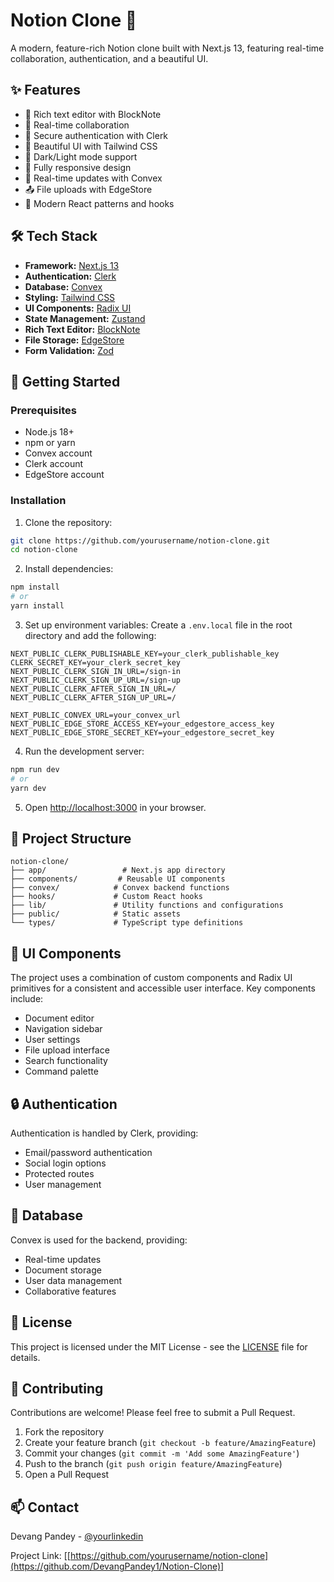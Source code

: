 # Notion Clone 🚀

A modern, feature-rich Notion clone built with Next.js 13, featuring real-time collaboration, authentication, and a beautiful UI.

## ✨ Features

- 📝 Rich text editor with BlockNote
- 👥 Real-time collaboration
- 🔐 Secure authentication with Clerk
- 🎨 Beautiful UI with Tailwind CSS
- 🌙 Dark/Light mode support
- 📱 Fully responsive design
- 🚀 Real-time updates with Convex
- 📤 File uploads with EdgeStore
- 🎯 Modern React patterns and hooks

## 🛠️ Tech Stack

- **Framework:** [Next.js 13](https://nextjs.org/)
- **Authentication:** [Clerk](https://clerk.dev/)
- **Database:** [Convex](https://www.convex.dev/)
- **Styling:** [Tailwind CSS](https://tailwindcss.com/)
- **UI Components:** [Radix UI](https://www.radix-ui.com/)
- **State Management:** [Zustand](https://github.com/pmndrs/zustand)
- **Rich Text Editor:** [BlockNote](https://www.blocknote.dev/)
- **File Storage:** [EdgeStore](https://edgestore.dev/)
- **Form Validation:** [Zod](https://zod.dev/)

## 🚀 Getting Started

### Prerequisites

- Node.js 18+ 
- npm or yarn
- Convex account
- Clerk account
- EdgeStore account

### Installation

1. Clone the repository:
```bash
git clone https://github.com/yourusername/notion-clone.git
cd notion-clone
```

2. Install dependencies:
```bash
npm install
# or
yarn install
```

3. Set up environment variables:
Create a `.env.local` file in the root directory and add the following:
```env
NEXT_PUBLIC_CLERK_PUBLISHABLE_KEY=your_clerk_publishable_key
CLERK_SECRET_KEY=your_clerk_secret_key
NEXT_PUBLIC_CLERK_SIGN_IN_URL=/sign-in
NEXT_PUBLIC_CLERK_SIGN_UP_URL=/sign-up
NEXT_PUBLIC_CLERK_AFTER_SIGN_IN_URL=/
NEXT_PUBLIC_CLERK_AFTER_SIGN_UP_URL=/

NEXT_PUBLIC_CONVEX_URL=your_convex_url
NEXT_PUBLIC_EDGE_STORE_ACCESS_KEY=your_edgestore_access_key
NEXT_PUBLIC_EDGE_STORE_SECRET_KEY=your_edgestore_secret_key
```

4. Run the development server:
```bash
npm run dev
# or
yarn dev
```

5. Open [http://localhost:3000](http://localhost:3000) in your browser.

## 📁 Project Structure

```
notion-clone/
├── app/                 # Next.js app directory
├── components/         # Reusable UI components
├── convex/            # Convex backend functions
├── hooks/             # Custom React hooks
├── lib/               # Utility functions and configurations
├── public/            # Static assets
└── types/             # TypeScript type definitions
```

## 🎨 UI Components

The project uses a combination of custom components and Radix UI primitives for a consistent and accessible user interface. Key components include:

- Document editor
- Navigation sidebar
- User settings
- File upload interface
- Search functionality
- Command palette

## 🔒 Authentication

Authentication is handled by Clerk, providing:
- Email/password authentication
- Social login options
- Protected routes
- User management

## 💾 Database

Convex is used for the backend, providing:
- Real-time updates
- Document storage
- User data management
- Collaborative features

## 📝 License

This project is licensed under the MIT License - see the [LICENSE](LICENSE) file for details.

## 🤝 Contributing

Contributions are welcome! Please feel free to submit a Pull Request.

1. Fork the repository
2. Create your feature branch (`git checkout -b feature/AmazingFeature`)
3. Commit your changes (`git commit -m 'Add some AmazingFeature'`)
4. Push to the branch (`git push origin feature/AmazingFeature`)
5. Open a Pull Request

## 📫 Contact

Devang Pandey - [@yourlinkedin](https://www.linkedin.com/in/devangpandeycolorado/)

Project Link: [[https://github.com/yourusername/notion-clone](https://github.com/DevangPandey1/Notion-Clone)]
